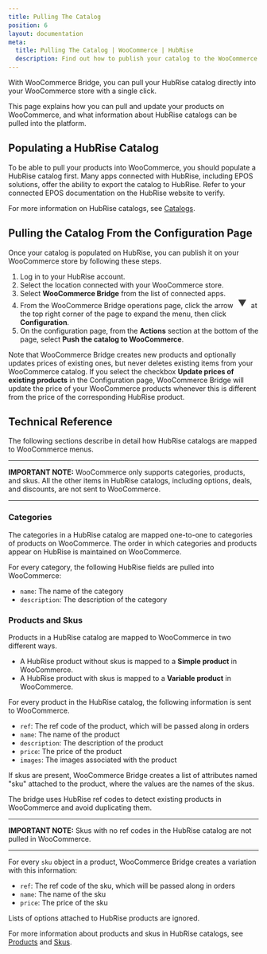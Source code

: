 ```yaml
---
title: Pulling The Catalog
position: 6
layout: documentation
meta:
  title: Pulling The Catalog | WooCommerce | HubRise
  description: Find out how to publish your catalog to the WooCommerce platform, how items and options are encoded, and which features are supported.
---
```


With WooCommerce Bridge, you can pull your HubRise catalog directly into your WooCommerce store with a single click.

This page explains how you can pull and update your products on WooCommerce, and what information about HubRise catalogs can be pulled into the platform.

## Populating a HubRise Catalog

To be able to pull your products into WooCommerce, you should populate a HubRise catalog first. Many apps connected with HubRise, including EPOS solutions, offer the ability to export the catalog to HubRise. Refer to your connected EPOS documentation on the HubRise website to verify.

For more information on HubRise catalogs, see [Catalogs](/docs/catalog/).

## Pulling the Catalog From the Configuration Page

Once your catalog is populated on HubRise, you can publish it on your WooCommerce store by following these steps.

1. Log in to your HubRise account.
1. Select the location connected with your WooCommerce store.
1. Select **WooCommerce Bridge** from the list of connected apps.
1. From the WooCommerce Bridge operations page, click the arrow <InlineImage width="20" height="20">![Arrow icon](../images/arrow-icon.jpg)</InlineImage> at the top right corner of the page to expand the menu, then click **Configuration**.
1. On the configuration page, from the **Actions** section at the bottom of the page, select **Push the catalog to WooCommerce**.

Note that WooCommerce Bridge creates new products and optionally updates prices of existing ones, but never deletes existing items from your WooCommerce catalog. 
If you select the checkbox **Update prices of existing products** in the Configuration page, WooCommerce Bridge will update the price of your WooCommerce products whenever this is different from the price of the corresponding HubRise product.

## Technical Reference

The following sections describe in detail how HubRise catalogs are mapped to WooCommerce menus.

---

**IMPORTANT NOTE:** WooCommerce only supports categories, products, and skus. All the other items in HubRise catalogs, including options, deals, and discounts, are not sent to WooCommerce.

---

### Categories

The categories in a HubRise catalog are mapped one-to-one to categories of products on WooCommerce. 
The order in which categories and products appear on HubRise is maintained on WooCommerce.

For every category, the following HubRise fields are pulled into WooCommerce:
- `name`: The name of the category
- `description`: The description of the category

### Products and Skus

Products in a HubRise catalog are mapped to WooCommerce in two different ways.
- A HubRise product without skus is mapped to a **Simple product** in WooCommerce.
- A HubRise product with skus is mapped to a **Variable product** in WooCommerce.

For every product in the HubRise catalog, the following information is sent to WooCommerce.

- `ref`: The ref code of the product, which will be passed along in orders         
- `name`: The name of the product             
- `description`: The description of the product    
- `price`: The price of the product
- `images`: The images associated with the product  

If skus are present, WooCommerce Bridge creates a list of attributes named "sku" attached to the product, where the values are the names of the skus.

The bridge uses HubRise ref codes to detect existing products in WooCommerce and avoid duplicating them. 

---

**IMPORTANT NOTE:** Skus with no ref codes in the HubRise catalog are not pulled in WooCommerce.  

---

For every `sku` object in a product, WooCommerce Bridge creates a variation with this information:

- `ref`: The ref code of the sku, which will be passed along in orders         
- `name`: The name of the sku             
- `price`: The price of the sku            

Lists of options attached to HubRise products are ignored.

For more information about products and skus in HubRise catalogs, see [Products](/developers/api/catalog-management/#products) and [Skus](/developers/api/catalog-management/#skus).
